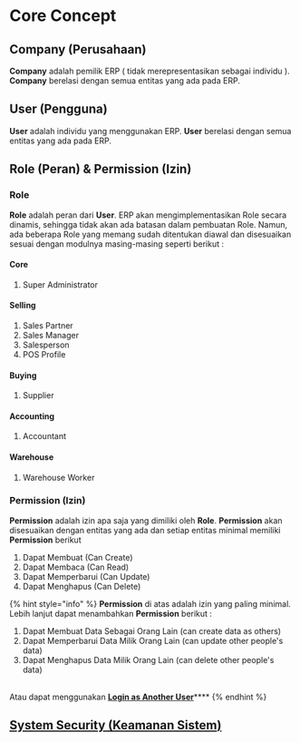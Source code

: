 # Core Concept

## Company (Perusahaan)

**Company** adalah pemilik ERP ( tidak merepresentasikan sebagai individu ). **Company** berelasi dengan semua entitas yang ada pada ERP.

## User (Pengguna)

**User** adalah individu yang menggunakan ERP. **User** berelasi dengan semua entitas yang ada pada ERP.

## Role (Peran) & Permission (Izin)

### **Role**

**Role** adalah peran dari **User**. ERP akan mengimplementasikan Role secara dinamis, sehingga tidak akan ada batasan dalam pembuatan Role. Namun, ada beberapa Role yang memang sudah ditentukan diawal dan disesuaikan sesuai dengan modulnya masing-masing seperti berikut :&#x20;

#### Core

1. Super Administrator

#### Selling

1. Sales Partner
2. Sales Manager
3. Salesperson
4. POS Profile

#### Buying

1. Supplier

#### Accounting

1. Accountant

#### Warehouse

1. Warehouse Worker

### Permission (Izin)

**Permission** adalah izin apa saja yang dimiliki oleh **Role**. **Permission** akan disesuaikan dengan entitas yang ada dan setiap entitas minimal memiliki **Permission** berikut

1. Dapat Membuat (Can Create)
2. Dapat Membaca (Can Read)
3. Dapat Memperbarui (Can Update)
4. Dapat Menghapus (Can Delete)

{% hint style="info" %}
**Permission** di atas adalah izin yang paling minimal. Lebih lanjut dapat menambahkan **Permission** berikut :&#x20;

1. Dapat Membuat Data Sebagai Orang Lain (can create data as others)
2. Dapat Memperbarui Data Milik Orang Lain (can update other people's data)&#x20;
3. Dapat Menghapus Data Milik Orang Lain (can delete other people's data)

\
Atau dapat menggunakan [**Login as Another User**](https://stackoverflow.com/questions/45705087/laravel-login-as-another-user)****
{% endhint %}



## [System Security](../system-security/)[ (](../system-security/)[Keamanan Sistem](../system-security/)[)](../system-security/)
